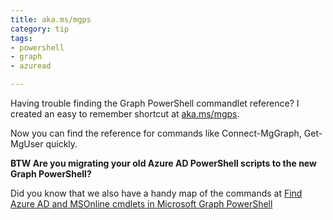 ```yaml
---
title: aka.ms/mgps
category: tip
tags:
- powershell
- graph
- azuread

---
```


Having trouble finding the Graph PowerShell commandlet reference? I created an easy to remember shortcut at [aka.ms/mgps](https://aka.ms/mgps).

Now you can find the reference for commands like Connect-MgGraph, Get-MgUser quickly.

**BTW Are you migrating your old Azure AD PowerShell scripts to the new Graph PowerShell?**

Did you know that we also have a handy map of the commands at [Find Azure AD and MSOnline cmdlets in Microsoft Graph PowerShell](https://docs.microsoft.com/en-au/powershell/microsoftgraph/azuread-msoline-cmdlet-map?view=graph-powershell-beta)
